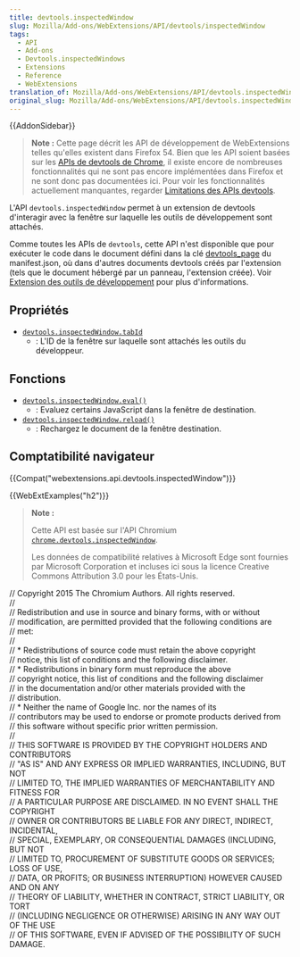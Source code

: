 ```yaml
---
title: devtools.inspectedWindow
slug: Mozilla/Add-ons/WebExtensions/API/devtools/inspectedWindow
tags:
  - API
  - Add-ons
  - Devtools.inspectedWindows
  - Extensions
  - Reference
  - WebExtensions
translation_of: Mozilla/Add-ons/WebExtensions/API/devtools.inspectedWindow
original_slug: Mozilla/Add-ons/WebExtensions/API/devtools.inspectedWindow
---
```

{{AddonSidebar}}

> **Note :** Cette page décrit les API de développement de WebExtensions telles qu'elles existent dans Firefox 54. Bien que les API soient basées sur les [APIs de devtools de Chrome](https://developer.chrome.com/extensions/devtools), il existe encore de nombreuses fonctionnalités qui ne sont pas encore implémentées dans Firefox et ne sont donc pas documentées ici. Pour voir les fonctionnalités actuellement manquantes, regarder  [Limitations des APIs devtools](/fr/Add-ons/WebExtensions/Using_the_devtools_APIs#Limitations_of_the_devtools_APIs).

L'API `devtools.inspectedWindow` permet à un extension de devtools d'interagir avec la fenêtre sur laquelle les outils de développement sont attachés.

Comme toutes les APIs de `devtools`, cette API n'est disponible que pour exécuter le code dans le document défini dans la clé [devtools_page](/fr/Add-ons/WebExtensions/manifest.json/devtools_page) du manifest.json, où dans d'autres documents devtools créés par l'extension (tels que le document hébergé par un panneau, l'extension créée). Voir [Extension des outils de développement](/fr/Add-ons/WebExtensions/Extending_the_developer_tools) pour plus d'informations.

## Propriétés

- [`devtools.inspectedWindow.tabId`](/fr/Add-ons/WebExtensions/API/devtools.inspectedWindow/tabId)
  - : L'ID de la fenêtre sur laquelle sont attachés les outils du développeur.

## Fonctions

- [`devtools.inspectedWindow.eval()`](/fr/Add-ons/WebExtensions/API/devtools.inspectedWindow/eval)
  - : Evaluez certains JavaScript dans la fenêtre de destination.
- [`devtools.inspectedWindow.reload()`](/fr/Add-ons/WebExtensions/API/devtools.inspectedWindow/reload)
  - : Rechargez le document de la fenêtre destination.

## Comptatibilité navigateur

{{Compat("webextensions.api.devtools.inspectedWindow")}}

{{WebExtExamples("h2")}}

> **Note :**
>
> Cette API est basée sur l'API Chromium [`chrome.devtools.inspectedWindow`](https://developer.chrome.com/extensions/devtools_inspectedWindow).
>
> Les données de compatibilité relatives à Microsoft Edge sont fournies par Microsoft Corporation et incluses ici sous la licence Creative Commons Attribution 3.0 pour les États-Unis.

<div class="hidden"><p>// Copyright 2015 The Chromium Authors. All rights reserved.<br>//<br>// Redistribution and use in source and binary forms, with or without<br>// modification, are permitted provided that the following conditions are<br>// met:<br>//<br>// * Redistributions of source code must retain the above copyright<br>// notice, this list of conditions and the following disclaimer.<br>// * Redistributions in binary form must reproduce the above<br>// copyright notice, this list of conditions and the following disclaimer<br>// in the documentation and/or other materials provided with the<br>// distribution.<br>// * Neither the name of Google Inc. nor the names of its<br>// contributors may be used to endorse or promote products derived from<br>// this software without specific prior written permission.<br>//<br>// THIS SOFTWARE IS PROVIDED BY THE COPYRIGHT HOLDERS AND CONTRIBUTORS<br>// "AS IS" AND ANY EXPRESS OR IMPLIED WARRANTIES, INCLUDING, BUT NOT<br>// LIMITED TO, THE IMPLIED WARRANTIES OF MERCHANTABILITY AND FITNESS FOR<br>// A PARTICULAR PURPOSE ARE DISCLAIMED. IN NO EVENT SHALL THE COPYRIGHT<br>// OWNER OR CONTRIBUTORS BE LIABLE FOR ANY DIRECT, INDIRECT, INCIDENTAL,<br>// SPECIAL, EXEMPLARY, OR CONSEQUENTIAL DAMAGES (INCLUDING, BUT NOT<br>// LIMITED TO, PROCUREMENT OF SUBSTITUTE GOODS OR SERVICES; LOSS OF USE,<br>// DATA, OR PROFITS; OR BUSINESS INTERRUPTION) HOWEVER CAUSED AND ON ANY<br>// THEORY OF LIABILITY, WHETHER IN CONTRACT, STRICT LIABILITY, OR TORT<br>// (INCLUDING NEGLIGENCE OR OTHERWISE) ARISING IN ANY WAY OUT OF THE USE<br>// OF THIS SOFTWARE, EVEN IF ADVISED OF THE POSSIBILITY OF SUCH DAMAGE.</p></div>
